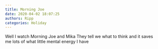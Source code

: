 ```yaml
---
title: Morning Joe
date: 2020-04-02 18:07:25
authors: Ripp
categories: Holiday
---
```


 Well I watch Morning Joe and Mika
They tell we what to think and it saves me lots of what little mental energy I have